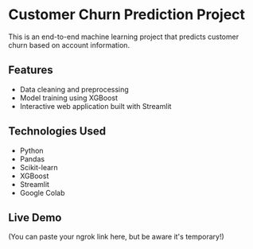 # Customer Churn Prediction Project

This is an end-to-end machine learning project that predicts customer churn based on account information.

## Features
- Data cleaning and preprocessing
- Model training using XGBoost
- Interactive web application built with Streamlit

## Technologies Used
- Python
- Pandas
- Scikit-learn
- XGBoost
- Streamlit
- Google Colab

## Live Demo
(You can paste your ngrok link here, but be aware it's temporary!)
